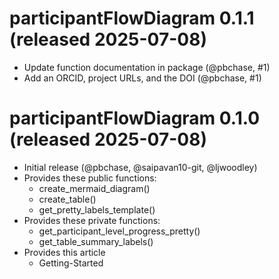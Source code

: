 # participantFlowDiagram 0.1.1 (released 2025-07-08)
- Update function documentation in package (@pbchase, #1)
- Add an ORCID, project URLs, and the DOI (@pbchase, #1)

# participantFlowDiagram 0.1.0 (released 2025-07-08)
* Initial release (@pbchase, @saipavan10-git, @ljwoodley)
* Provides these public functions:
    * create_mermaid_diagram()
    * create_table()
    * get_pretty_labels_template()
* Provides these private functions:
    * get_participant_level_progress_pretty()
    * get_table_summary_labels()
* Provides this article
    * Getting-Started

